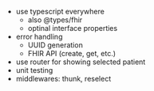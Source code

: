 * use typescript everywhere
    * also @types/fhir
    * optinal interface properties
* error handling
    * UUID generation
    * FHIR API (create, get, etc.)
* use router for showing selected patient
* unit testing
* middlewares: thunk, reselect